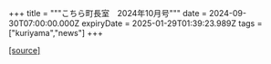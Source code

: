 +++
title = """こちら町長室　2024年10月号"""
date = 2024-09-30T07:00:00.000Z
expiryDate = 2025-01-29T01:39:23.989Z
tags = ["kuriyama","news"]
+++


[[source]](https://www.town.kuriyama.hokkaido.jp/site/mayor/28931.html)
